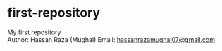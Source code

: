 # first-repository
My first repository
<br>
Author: Hassan Raza (Mughal)
Email: hassanrazamughal07@gmail.com

